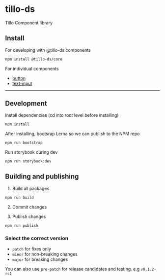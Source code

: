 # tillo-ds

Tillo Component library

## Install


For developing with @tillo-ds components

```bash
npm install @tillo-ds/core
```

For individual components

* [button](./packages/Button/README.md)
* [text-input](./packages/TextInput/README.md)

***

## Development

Install dependencies (cd into root level before installing)

```bash
npm install
```

After installing, bootsrap Lerna so we can publish to the NPM repo
```bash
npm run bootstrap
```

Run storybook during dev

```bash
npm run storybook:dev
```

## Building and publishing

1. Build all packages

```bash
npm run build
```

2. Commit changes

3. Publish changes

```bash
npm run publish
```

### Select the correct version

* `patch` for fixes only
* `minor` for non-breaking changes
* `major` for breaking changes

You can also use `pre-patch` for release candidates and testing. e.g `v0.1.2-rc1`
